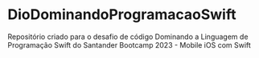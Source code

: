 # DioDominandoProgramacaoSwift
 Repositório criado para o desafio de código Dominando a Linguagem de Programação Swift do Santander Bootcamp 2023 -  Mobile iOS com Swift
